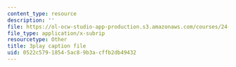 ```yaml
---
content_type: resource
description: ''
file: https://ol-ocw-studio-app-production.s3.amazonaws.com/courses/24-912-black-matters-introduction-to-black-studies-spring-2017/0522c57918545ac89b3acffb2db49432_CvT9dMwuHhQ.vtt
file_type: application/x-subrip
resourcetype: Other
title: 3play caption file
uid: 0522c579-1854-5ac8-9b3a-cffb2db49432
---
```


